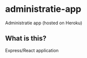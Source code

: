 # administratie-app
Administratie app (hosted on Heroku)

## What is this?
Express/React application